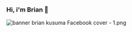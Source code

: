 ### Hi, i'm Brian 👋


<img src="https://raw.githubusercontent.com/Facebook cover - 1.png " alt="banner brian kusuma">
Facebook cover - 1.png 
